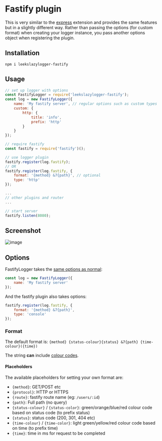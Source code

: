 # Fastify plugin

This is very similar to the [express](./express) extension and provides the same features but in a slightly different way. Rather than passing the options (for custom format) when creating your logger instance, you pass another options object when registering the plugin.

## Installation

`npm i leekslazylogger-fastify`

## Usage

```js
// set up logger with options
const FastifyLogger = require('leekslazylogger-fastify');
const log = new FastifyLogger({
	name: 'My fastify server', // regular options such as custom types
	custom: {
		http: {
			title: 'info',
			prefix: 'http'
		}
	}
});

// require fastify
const fastify = require('fastify')();

// use logger plugin
fastify.register(log.fastify);
// OR
fastify.register(log.fastify, {
	format: '{method} &7{path}', // optional
	type: 'http'
});

...
// other plugins and router
...

// start server
fastify.listen(8080);
```

## Screenshot

![image](https://i.imgur.com/1anKOAc.png)

## Options

FastifyLogger takes the [same options as normal](/customisation/options/):

```js
const log = new FastifyLogger({
	name: 'My fastify server'
});
```

And the fastify plugin also takes options:

```js
fastify.register(log.fastify, {
	format: '{method} &7{path}',
	type: 'console'
});
```

### Format

The default format is:
`{method} {status-colour}{status} &7{path} {time-colour}({time})`

The string **can** include [colour codes](/colours/#leeksjs-short-codes).

#### Placeholders

The available placeholders for setting your own format are:

- `{method}`: GET/POST etc
- `{protocol}`: HTTP or HTTPS
- `{route}`: fastify route name (eg: `/users/:id`)
- `{path}`: Full path (no query)
- `{status-colour}` / `{status-color}`: green/orange/blue/red colour code based on status code (to prefix status)
- `{status}`: status code (200, 301, 404 etc)
- `{time-colour}` / `{time-color}`: light green/yellow/red colour code based on time (to prefix time)
- `{time}`: time in ms for request to be completed
